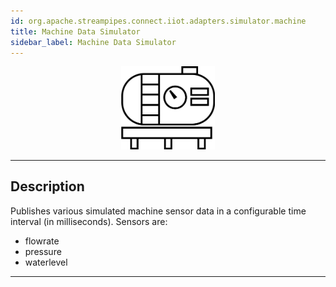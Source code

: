 ```yaml
---
id: org.apache.streampipes.connect.iiot.adapters.simulator.machine
title: Machine Data Simulator
sidebar_label: Machine Data Simulator
---
```


<!--
  ~ Licensed to the Apache Software Foundation (ASF) under one or more
  ~ contributor license agreements.  See the NOTICE file distributed with
  ~ this work for additional information regarding copyright ownership.
  ~ The ASF licenses this file to You under the Apache License, Version 2.0
  ~ (the "License"); you may not use this file except in compliance with
  ~ the License.  You may obtain a copy of the License at
  ~
  ~    http://www.apache.org/licenses/LICENSE-2.0
  ~
  ~ Unless required by applicable law or agreed to in writing, software
  ~ distributed under the License is distributed on an "AS IS" BASIS,
  ~ WITHOUT WARRANTIES OR CONDITIONS OF ANY KIND, either express or implied.
  ~ See the License for the specific language governing permissions and
  ~ limitations under the License.
  ~
  -->



<p align="center"> 
    <img src="/img/pipeline-elements/org.apache.streampipes.connect.iiot.adapters.simulator.machine/icon.png" width="150px;" class="pe-image-documentation"/>
</p>

***

## Description

Publishes various simulated machine sensor data in a configurable time interval (in milliseconds).
Sensors are:
* flowrate
* pressure
* waterlevel
***